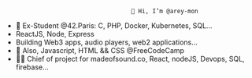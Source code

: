                                         👋 Hi, I’m @arey-mon
- 🌱 Ex-Student @42.Paris: C, PHP, Docker, Kubernetes, SQL...
- ReactJS, Node, Express
- Building Web3 apps, audio players, web2 applications...
- 👀 Also, Javascript, HTML && CSS @FreeCodeCamp
- 👩‍💻 Chief of project for madeofsound.co, React, nodeJS, Devops, SQL, firebase...
<!---
arey-mon/arey-mon is a ✨ special ✨ repository because its `README.md` (this file) appears on your GitHub profile.
You can click the Preview link to take a look at your changes.
--->
